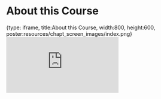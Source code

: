# About this Course
 
{type: iframe, title:About this Course, width:800, height:600, poster:resources/chapt_screen_images/index.png}
![](https://jhudatascience.org/OTTR_Template/index.html)
 

 
